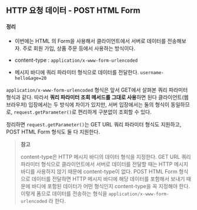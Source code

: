 ## HTTP 요청 데이터 - POST HTML Form

#### 정리

- 이번에는 HTML 의 Form을 사용해서 클라이언트에서 서버로 데이터를 전송해보자.
  주로 회원 가입, 상품 주문 등에서 사용하는 방식이다.

- content-type : `application/x-www-form-urlencoded`
- 메시지 바디에 쿼리 파라미터 형식으로 데이터를 전달한다. `username-hello&age=20`

`application/x-www-form-urlencoded` 형식은 앞서 GET에서 살펴본 쿼리 파라미터 형식과 같다.
따라서 **쿼리 파라미터 조회 메서드를 그대로 사용**하면 된다
클라이언트(웹 브라우저) 입장에서는 두 방식에 차이가 있지만, 서버 입장에서는 둘의 형식이 동일하므로, `request.getParameter()`로 편리하게 구분없이 조회할 수 있다.

정리하면 `request.getParameter()`는 GET URL 쿼리 파라미터 형식도 지원하고, POST HTML Form 형식도 둘 다 지원한다.

> **참고**
>
> content-type은 HTTP 메시지 바디의 데이터 형식을 지정한다.
> GET URL 쿼리 파라미터 형식으로 클라이언트에서 서버로 데이터를 전달할 때는 HTTP 메시지 바디를 사용하지 않기 때문에 content-type이 없다.
> POST HTML Form 형식으로 데이터를 전달하면 HTTP 메시지 바디에 해당 데이터를 포함해서 보내기 때문에 바디에 포함된 데이터가 어떤 형식인지 content-type을 꼭 지정해야 한다.
> 이렇게 폼으로 데이터를 전송하는 형식을 `application/x-www-form-urlencoded` 라 한다.
